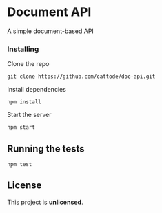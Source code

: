 # Document API

A simple document-based API


### Installing

Clone the repo

```
git clone https://github.com/cattode/doc-api.git
```

Install dependencies

```
npm install
```

Start the server

```
npm start
```


## Running the tests

```
npm test
```


## License

This project is **unlicensed**.